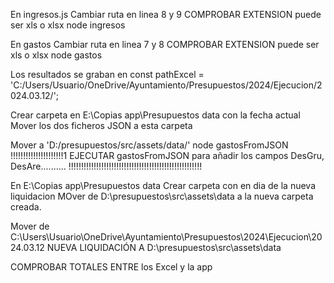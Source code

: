 En ingresos.js
Cambiar ruta en linea 8 y 9
COMPROBAR EXTENSION puede ser xls o xlsx
node ingresos


En gastos
Cambiar ruta en linea 7 y 8
COMPROBAR EXTENSION puede ser xls o xlsx
node gastos

Los resultados se graban en 
const pathExcel = 'C:/Users/Usuario/OneDrive/Ayuntamiento/Presupuestos/2024/Ejecucion/2024.03.12/';

Crear carpeta en E:\Copias app\Presupuestos data con la fecha actual
Mover los dos ficheros JSON a esta carpeta

Mover a 'D:/presupuestos/src/assets/data/'
node gastosFromJSON
!!!!!!!!!!!!!!!!!!!!!1  EJECUTAR gastosFromJSON  para añadir los campos DesGru, DesAre.......... !!!!!!!!!!!!!!!!!!!!!!!!!!!!!!!!!!!!!!!!!!!!!!!!!!!!!



En E:\Copias app\Presupuestos data
Crear carpeta con en dia de la nueva liquidacion
MOver de D:\presupuestos\src\assets\data a la nueva carpeta creada.

Mover de C:\Users\Usuario\OneDrive\Ayuntamiento\Presupuestos\2024\Ejecucion\2024.03.12 NUEVA LIQUIDACIÓN
A D:\presupuestos\src\assets\data


COMPROBAR TOTALES ENTRE los Excel y la app
